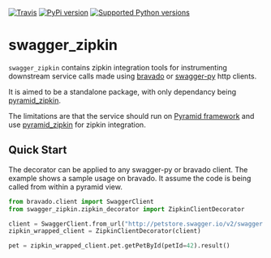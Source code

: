 [![Travis](https://img.shields.io/travis/Yelp/swagger_zipkin.svg)](https://travis-ci.org/Yelp/swagger_zipkin?branch=master)
[![PyPi version](https://img.shields.io/pypi/v/swagger_zipkin.svg)](https://pypi.python.org/pypi/swagger_zipkin/)
[![Supported Python versions](https://img.shields.io/pypi/pyversions/swagger_zipkin.svg)](https://pypi.python.org/pypi/swagger_zipkin/)

# swagger_zipkin

`swagger_zipkin` contains zipkin integration tools for instrumenting downstream
 service calls made using [bravado](http://bravado.readthedocs.org/en/latest/) or
[swagger-py](http://swagger-py.readthedocs.org/en/latest/) http clients.

It is aimed to be a standalone package, with only dependancy being
[pyramid_zipkin](https://github.com/Yelp/pyramid_zipkin).

The limitations are that the service should run on
[Pyramid framework](http://docs.pylonsproject.org/en/latest/docs/pyramid.html)
and use [pyramid_zipkin](https://github.com/Yelp/pyramid_zipkin) for zipkin
integration.

Quick Start
-----------

The decorator can be applied to any swagger-py or bravado client. The example
shows a sample usage on bravado. It assume the code is being called from within
a pyramid view.

```py
from bravado.client import SwaggerClient
from swagger_zipkin.zipkin_decorator import ZipkinClientDecorator

client = SwaggerClient.from_url("http://petstore.swagger.io/v2/swagger.json")
zipkin_wrapped_client = ZipkinClientDecorator(client)

pet = zipkin_wrapped_client.pet.getPetById(petId=42).result()
```
